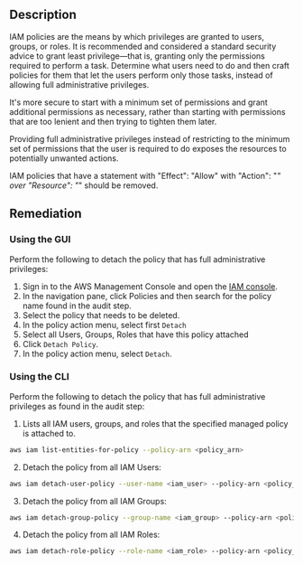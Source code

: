 ## Description

IAM policies are the means by which privileges are granted to users, groups, or roles. It is recommended and considered a standard security advice to grant least privilege—that is, granting only the permissions required to perform a task. Determine what users need to do and then craft policies for them that let the users perform only those tasks, instead of allowing full administrative privileges.

It's more secure to start with a minimum set of permissions and grant additional permissions as necessary, rather than starting with permissions that are too lenient and then trying to tighten them later.

Providing full administrative privileges instead of restricting to the minimum set of permissions that the user is required to do exposes the resources to potentially unwanted actions.

IAM policies that have a statement with "Effect": "Allow" with "Action": "*" over "Resource": "*" should be removed.

## Remediation

### Using the GUI

Perform the following to detach the policy that has full administrative privileges:

1. Sign in to the AWS Management Console and open the [IAM console](https://console.aws.amazon.com/iam/).
2. In the navigation pane, click Policies and then search for the policy name found in the audit step.
3. Select the policy that needs to be deleted.
4. In the policy action menu, select first `Detach`
5. Select all Users, Groups, Roles that have this policy attached
6. Click `Detach Policy`.
7. In the policy action menu, select `Detach`.

### Using the CLI

Perform the following to detach the policy that has full administrative privileges as found in the audit step:

1. Lists all IAM users, groups, and roles that the specified managed policy is attached to.

```bash
aws iam list-entities-for-policy --policy-arn <policy_arn>
```

2. Detach the policy from all IAM Users:

```bash
aws iam detach-user-policy --user-name <iam_user> --policy-arn <policy_arn>
```

3. Detach the policy from all IAM Groups:

```bash
aws iam detach-group-policy --group-name <iam_group> --policy-arn <policy_arn>
```

4. Detach the policy from all IAM Roles:

```bash
aws iam detach-role-policy --role-name <iam_role> --policy-arn <policy_arn>
```
